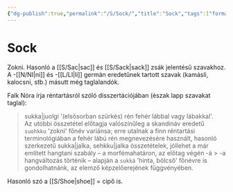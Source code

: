 ```yaml
---
{"dg-publish":true,"permalink":"/S/Sock/","title":"Sock","tags":["formatted🟢"],"created":"2023-10-16T03:59","updated":"2023-10-19T03:31"}
---
```



# Sock

Zokni. Hasonló a [[S/Sac\|sac]] és [[S/Sack\|sack]] zsák jelentésű szavakhoz. A -[[N/NI\|ni]] és -[[L/LI\|li]] germán eredetűnek tartott szavak (kamásli, kalocsni, stb.) másutt még taglalandók.  

Falk Nóra írja réntartásról szóló disszertációjában (észak lapp szavakat taglal):  
> sukka|juolgi '(elsősorban szürkés) rén fehér lábbal vagy lábakkal'.  
> Az utóbbi összetétel előtagja valószínűleg a skandináv eredetű `suohkku` 'zokni' főnév variánsa; erre utalnak a finn réntartási terminológiában a fehér lábú rén megnevezésére használt, hasonló szerkezetű sukka|jalka, sehkku|jalka összetételek, jóllehet a már említett hangtani szabály – a morfémahatáron, az előtag végén -á > -a hangváltozás történik – alapján a `sukká` 'hinta, bölcső' főnévre is gondolhatnánk, az elemző képzelőerejének függvényében.  

Hasonló szó a [[S/Shoe\|shoe]] = cipő is.  

  